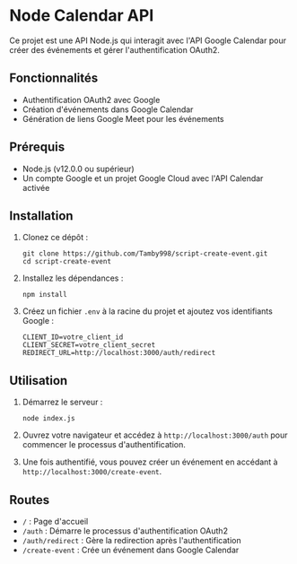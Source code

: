 # Node Calendar API

Ce projet est une API Node.js qui interagit avec l'API Google Calendar pour créer des événements et gérer l'authentification OAuth2.

## Fonctionnalités

- Authentification OAuth2 avec Google
- Création d'événements dans Google Calendar
- Génération de liens Google Meet pour les événements

## Prérequis

- Node.js (v12.0.0 ou supérieur)
- Un compte Google et un projet Google Cloud avec l'API Calendar activée

## Installation

1. Clonez ce dépôt :
   ```
   git clone https://github.com/Tamby998/script-create-event.git
   cd script-create-event
   ```

2. Installez les dépendances :
   ```
   npm install
   ```

3. Créez un fichier `.env` à la racine du projet et ajoutez vos identifiants Google :
   ```
   CLIENT_ID=votre_client_id
   CLIENT_SECRET=votre_client_secret
   REDIRECT_URL=http://localhost:3000/auth/redirect
   ```

## Utilisation

1. Démarrez le serveur :
   ```
   node index.js
   ```

2. Ouvrez votre navigateur et accédez à `http://localhost:3000/auth` pour commencer le processus d'authentification.

3. Une fois authentifié, vous pouvez créer un événement en accédant à `http://localhost:3000/create-event`.

## Routes

- `/` : Page d'accueil
- `/auth` : Démarre le processus d'authentification OAuth2
- `/auth/redirect` : Gère la redirection après l'authentification
- `/create-event` : Crée un événement dans Google Calendar

